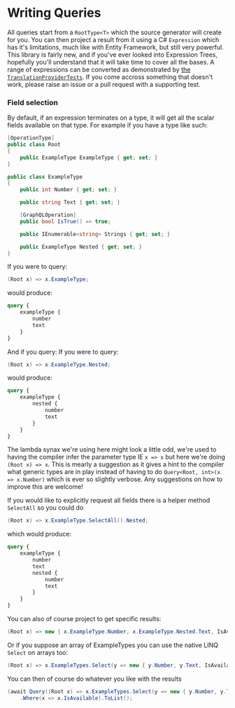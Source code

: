 # Writing Queries

All queries start from a `RootType<T>` which the source generator will create for
you.  You can then project a result from it using a C# `Expression` which has it's
limitations, much like with Entity Framework, but still very powerful.  This library
is fairly new, and if you've ever looked into Expression Trees, hopefully you'll 
understand that it will take time to cover all the bases.  A range of expressions 
can be converted as demonstrated by [the `TranslationProviderTests`](https://github.com/dibble-james/LinQL/blob/interface-support/LinQL.Tests/Translation/TranslationProviderTests.cs).  If you come
accross something that doesn't work, please raise an issue or a pull request with 
a supporting test.

### Field selection
By default, if an expression terminates on a type, it will get all the scalar fields
available on that type.  For example if you have a type like such:
```csharp
[OperationType]
public class Root
{
    public ExampleType ExampleType { get; set; }
}

public class ExampleType
{
    public int Number { get; set; }

    public string Text { get; set; }

    [GraphQLOperation]
    public bool IsTrue() => true;

    public IEnumerable<string> Strings { get; set; }

    public ExampleType Nested { get; set; }
}
```
If you were to query:
```csharp
(Root x) => x.ExampleType;
```
would produce:
```graphql
query {
    exampleType {
        number
        text
    }
}
```
And if you query:
If you were to query:
```csharp
(Root x) => x.ExampleType.Nested;
```
would produce:
```graphql
query {
    exampleType {
        nested {
            number
            text
        }
    }
}
```
The lambda synax we're using here might look a little odd, we're used to having the compiler
infer the parameter type IE `x => x` but here we're doing `(Root x) => x`.  This is mearly a
suggestion as it gives a hint to the compiler what generic types are in play instead of having
to do `Query<Root, int>(x => x.Number)` which is ever so slightly verbose.  Any suggestions on
how to improve this are welcome!

If you would like to explicitly request all fields there is a helper method `SelectAll`
so you could do
```csharp
(Root x) => x.ExampleType.SelectAll().Nested;
```
which would produce:
```graphql
query {
    exampleType {
        number
        text
        nested {
            number
            text
        }
    }
}
```

You can also of course project to get specific results:
```csharp
(Root x) => new { x.ExampleType.Number, x.ExampleType.Nested.Text, IsAvailable = x.ExampleType.IsTrue() };
```
Or if you suppose an array of ExampleTypes you can use the native LINQ `Select` on arrays too:
```csharp
(Root x) => x.ExampleTypes.Select(y => new { y.Number, y.Text, IsAvailable = y.IsTrue() });
```
You can then of course do whatever you like with the results
```csharp
(await Query((Root x) => x.ExampleTypes.Select(y => new { y.Number, y.Text, IsAvailable = y.IsTrue() })))
    .Where(x => x.IsAvailable).ToList();
```